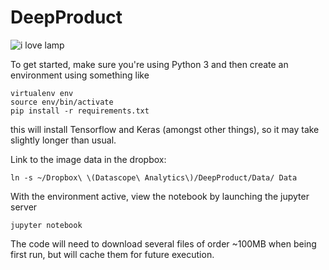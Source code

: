# DeepProduct
![i love lamp](http://24.media.tumblr.com/04454579e797f43f3e563d6b828b8a08/tumblr_mnmm11IeVO1rmyah0o1_250.gif )



To get started, make sure you're using Python 3 and then create an environment using something like

```
virtualenv env
source env/bin/activate
pip install -r requirements.txt
```

this will install Tensorflow and Keras (amongst other things), so it may take slightly longer than usual.

Link to the image data in the dropbox:
```
ln -s ~/Dropbox\ \(Datascope\ Analytics\)/DeepProduct/Data/ Data
```

With the environment active, view the notebook by launching the jupyter server

```jupyter notebook```

The code will need to download several files of order ~100MB when being first run, but will cache them for future execution.
